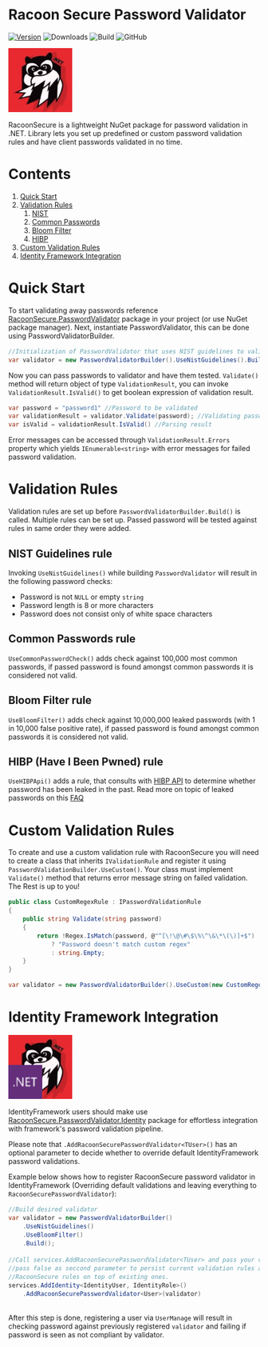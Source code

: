 # Racoon Secure Password Validator


[![Version](https://img.shields.io/nuget/v/RacoonSecure.PasswordValidator)](https://www.nuget.org/packages/RacoonSecure.PasswordValidator)
![Downloads](https://img.shields.io/nuget/dt/RacoonSecure.PasswordValidator)
![Build](https://github.com/Telesoftas/RacoonSecure/actions/workflows/main.yml/badge.svg)
![GitHub](https://img.shields.io/github/license/TeleSoftas/RacoonSecure)


[![RacoonSecure Logo](RacoonSecure/RacoonSecure.PasswordValidator/icon.jpg)](https://www.nuget.org/packages/RacoonSecure.PasswordValidator)

RacoonSecure is a lightweight NuGet package for password validation in .NET. Library lets you set up predefined or custom password validation rules and have client passwords validated in no time.

# Contents

1. [Quick Start](#quick-start)
2. [Validation Rules](#validation-rules)
    1. [NIST](#nist-guidelines-rule)
    2. [Common Passwords](#common-passwords-rule)
    3. [Bloom Filter](#common-passwords-rule)
    4. [HIBP](#HIBP-Have-I-Been-Pwned-rule)
3. [Custom Validation Rules](#custom-validation-rules)
4. [Identity Framework Integration](#identity-framework-integration)
 

# Quick Start
To start validating away passwords reference [RacoonSecure.PasswordValidator](https://www.nuget.org/packages/RacoonSecure.PasswordValidator) package in your project (or use NuGet package manager). Next, instantiate PasswordValidator, this can be done using PasswordValidatorBuilder.

```csharp
//Initialization of PasswordValidator that uses NIST guidelines to validate the password
var validator = new PasswordValidatorBuilder().UseNistGuidelines().Build();
```

Now you can pass passwords to validator and have them tested. `Validate()` method will return object of type `ValidationResult`, you can invoke `ValidationResult.IsValid()` to get boolean expression of validation result.

```csharp
var password = "password1" //Password to be validated
var validationResult = validator.Validate(password); //Validating password
var isValid = validationResult.IsValid() //Parsing result
```

Error messages can be accessed through `ValidationResult.Errors` property which yields `IEnumerable<string>` with error messages for failed password validation.


# Validation Rules

Validation rules are set up before `PasswordValidatorBuilder.Build()` is called. Multiple rules can be set up. Passed password will be tested against rules in same order they were added.

## NIST Guidelines rule
Invoking `UseNistGuidelines()` while building `PasswordValidator` will result in the following password checks:

- Password is not `NULL` or empty `string`
- Password length is 8 or more characters
- Password does not consist only of white space characters

## Common Passwords rule

`UseCommonPasswordCheck()` adds check against 100,000 most common passwords, if passed password is found amongst common passwords it is considered not valid.

## Bloom Filter rule

`UseBloomFilter()` adds check against 10,000,000 leaked passwords (with 1 in 10,000 false positive rate), if passed password is found amongst common passwords it is considered not valid.

## HIBP (Have I Been Pwned) rule

`UseHIBPApi()` adds a rule, that consults with [HIBP API](https://haveibeenpwned.com/) to determine whether password has been leaked in the past. Read more on topic of leaked passwords on this [FAQ](https://haveibeenpwned.com/FAQs)


# Custom Validation Rules

To create and use a custom validation rule with RacoonSecure you will need to create a class that inherits `IValidationRule` and register it using `PasswordValidationBuilder.UseCustom()`. Your class must implement `Validate()` method that returns error message string on failed validation. The Rest is up to you!

```csharp
public class CustomRegexRule : IPasswordValidationRule
{
    public string Validate(string password)
    {
        return !Regex.IsMatch(password, @"^[\!\@\#\$\%\^\&\*\(\)]+$") 
            ? "Password doesn't match custom regex"
            : string.Empty; 
    }
}
```
```csharp
var validator = new PasswordValidatorBuilder().UseCustom(new CustomRegexRule()).Build();
```  

# Identity Framework Integration
[![RacoonSecure Logo](RacoonSecure/RacoonSecure.Identity/icon.png)](https://www.nuget.org/packages/RacoonSecure.Identity)

IdentityFramework users should make use [RacoonSecure.PasswordValidator.Identity](https://www.nuget.org/packages/RacoonSecure.PasswordValidator.Identity) package for effortless integration with framework's password validation pipeline.

Please note that `.AddRacoonSecurePasswordValidator<TUser>()` has an optional parameter to decide whether to override default IdentityFramework password validations.

Example below shows how to register RacoonSecure password validator in IdentityFramework (Overriding default validations and leaving everything to `RacoonSecurePasswordValidator`):
```csharp
//Build desired validator
var validator = new PasswordValidatorBuilder()
    .UseNistGuidelines()
    .UseBloomFilter()
    .Build();

//Call services.AddRacoonSecurePasswordValidator<TUser> and pass your validator as parameter
//pass false as seccond parameter to persist current validation rules and append
//RacoonSecure rules on top of existing ones.
services.AddIdentity<IdentityUser, IdentityRole>()
    .AddRacoonSecurePasswordValidator<User>(validator)
    
```

After this step is done, registering a user via `UserManage` will result in checking password against previously registered `validator` and failing if password is seen as not compliant by validator.

